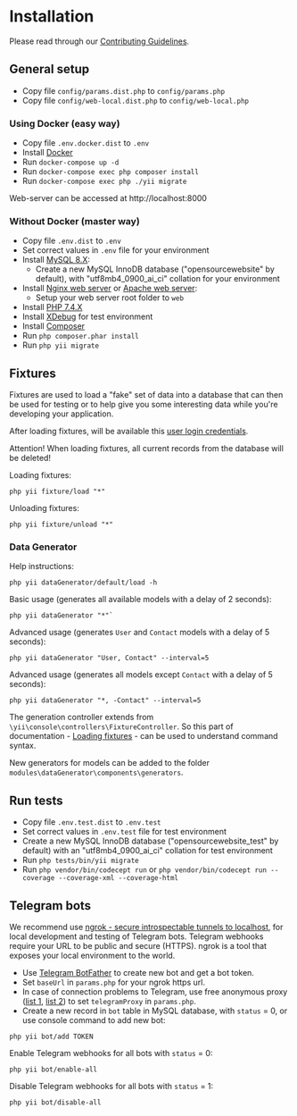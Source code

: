 # Installation

Please read through our [Contributing Guidelines](CONTRIBUTING.md).

## General setup

- Copy file `config/params.dist.php` to `config/params.php`
- Copy file `config/web-local.dist.php` to `config/web-local.php`

### Using Docker (easy way)

- Copy file `.env.docker.dist` to `.env`
- Install [Docker](https://www.docker.com)
- Run `docker-compose up -d`
- Run `docker-compose exec php composer install`
- Run `docker-compose exec php ./yii migrate`

Web-server can be accessed at http://localhost:8000

### Without Docker (master way)

- Copy file `.env.dist` to `.env`
- Set correct values in `.env` file for your environment
- Install [MySQL 8.X](https://www.mysql.com):
  - Create a new MySQL InnoDB database ("opensourcewebsite" by default), with "utf8mb4_0900_ai_ci" collation for your environment
- Install [Nginx web server](https://nginx.org) or [Apache web server](https://httpd.apache.org):
  - Setup your web server root folder to `web`
- Install [PHP 7.4.X](https://www.php.net)
- Install [XDebug](https://xdebug.org) for test environment
- Install [Composer](https://getcomposer.org)
- Run `php composer.phar install`
- Run `php yii migrate`

## Fixtures

Fixtures are used to load a "fake" set of data into a database that can then be used for testing or to help give you some interesting data while you're developing your application.

After loading fixtures, will be available this [user login credentials](tests/fixtures/data/user.php).

Attention! When loading fixtures, all current records from the database will be deleted!

Loading fixtures:
```
php yii fixture/load "*"
```

Unloading fixtures:
```
php yii fixture/unload "*"
```

### Data Generator

Help instructions:
```
php yii dataGenerator/default/load -h
```

Basic usage (generates all available models with a delay of 2 seconds):
```
php yii dataGenerator "*"`
```

Advanced usage (generates `User` and `Contact` models with a delay of 5 seconds):
```
php yii dataGenerator "User, Contact" --interval=5
```

Advanced usage (generates all models except `Contact` with a delay of 5 seconds):
```
php yii dataGenerator "*, -Contact" --interval=5
```

The generation controller extends from `\yii\console\controllers\FixtureController`. So this part of documentation - [Loading fixtures](https://www.yiiframework.com/doc/guide/2.0/en/test-fixtures#loading-fixtures) - can be used to understand command syntax.

New generators for models can be added to the folder `modules\dataGenerator\components\generators`.

## Run tests

- Copy file `.env.test.dist` to `.env.test`
- Set correct values in `.env.test` file for test environment
- Create a new MySQL InnoDB database ("opensourcewebsite_test" by default) with an "utf8mb4_0900_ai_ci" collation for test environment
- Run `php tests/bin/yii migrate`
- Run `php vendor/bin/codecept run` or `php vendor/bin/codecept run --coverage --coverage-xml --coverage-html`

## Telegram bots

We recommend use [ngrok - secure introspectable tunnels to localhost](https://ngrok.com), for local development and testing of Telegram bots. Telegram webhooks require your URL to be public and secure (HTTPS). ngrok is a tool that exposes your local environment to the world.

- Use [Telegram BotFather](https://t.me/BotFather) to create new bot and get a bot token.
- Set `baseUrl` in `params.php` for your ngrok https url.
- In case of connection problems to Telegram, use free anonymous proxy ([list 1](https://www.firexproxy.com/en), [list 2](https://mtpro.xyz/socks5)) to set `telegramProxy` in `params.php`.
- Create a new record in `bot` table in MySQL database, with `status` = 0, or use console command to add new bot:
```
php yii bot/add TOKEN
```

Enable Telegram webhooks for all bots with `status` = 0:
```
php yii bot/enable-all
```

Disable Telegram webhooks for all bots with `status` = 1:
```
php yii bot/disable-all
```
